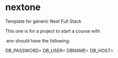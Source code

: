 # nextone

Template for generic Next Full Stack

This one is for a project to start a course with

.env should have the following:

DB_PASSWORD=
DB_USER=
DBNAME=
DB_HOST=
